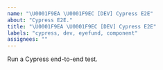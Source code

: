 ```yaml
---
name: "\U0001F9EA \U0001F9EC [DEV] Cypress E2E"
about: "Cypress E2E."
title: "\U0001F9EA \U0001F9EC [DEV] Cypress E2E"
labels: "cypress, dev, eyefund, component"
assignees: ""
---
```

Run a Cypress end-to-end test.
